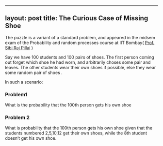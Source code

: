 
---
layout: post
title: The Curious Case of Missing Shoe
---

The puzzle is a variant of a standard problem, and appeared in the midsem exam of the Probability and random processes course at IIT Bombay( [Prof. Sibi Raj Pillai](https://www.ee.iitb.ac.in/wiki/faculty/bsraj) )

Say  we have 100 students and 100 pairs of shoes. The first person coming out forget which shoe he had worn, and arbitrarily choses some pair and leaves. The other students wear their own shoes if possible, else they wear some random pair of shoes . 

In such a scenario:
### Problem1 
What is the probability that the 100th person gets his own shoe

### Problem 2
What is probability that the 100th person gets his own shoe 
given that the students numbered 2,5,10,12 get their own shoes, while the 8th student doesn’t get his own shoe.